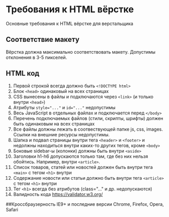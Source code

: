 # Требования к HTML вёрстке
Основные требования к HTML вёрстке для верстальщика

## Соответствие макету
Вёрстка должна максимально соответствовать макету. Допустимы отклонения в 3-5 пикселей.

## HTML код
1. Первой строкой всегда должно быть `<!DOCTYPE html>`
2. Блок `<head>` одинаковый на всех страницах
3. CSS вынесены в файлы и подключаются через `<link>` (и только внутри `<head>`)
4. Атрибуты `style="..."` и `id="..."` недопустимы
5. Весь JavaScript в отдельных файлах и подключается перед `</body>`
6. Перечень подключаемых файлов (стили, скрипты, шрифты) должен быть одинаковым на всех страницах
7. Все файлы должны лежать в соотвествующей папке js, css, images. Ссылки на внешние ресурсы недопустимы.
8. Шапка и подвал страницы внутри тега `<header>` и `<footer>` и недолжны находиться внутри каких-то других тегов, кроме `<body>`
9. Боковые sidebar-ы (колонки) должны быть внутри `<aside>`
10. Заголовки h1-h6 допускаются только там, где без них нельзя обойтись. Например, внутри `<article>`.
11. Список товаров, статей или новостей должен быть внутри тега `<main>` с тегом `<h1>` внутри
12. Содержание новости или статьи должно быть внутри тега `<article>` с тегом `<h1>` внутри
13. Тег `<h1>` всегда без атрибутов (class="..." и др. недопускаются)
14. Валидность кода https://validator.w3.org/

##Кроссбраузерность
IE9+ и последние версии Chrome, Firefox, Opera, Safari
